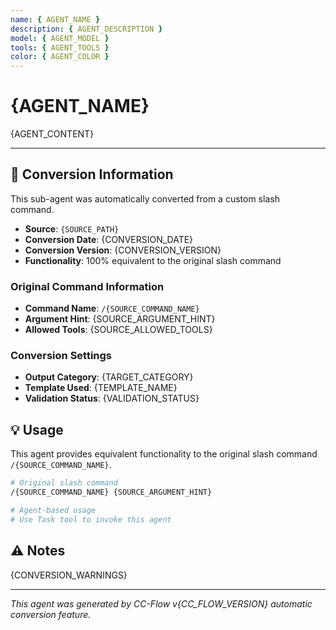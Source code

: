 ```yaml
---
name: { AGENT_NAME }
description: { AGENT_DESCRIPTION }
model: { AGENT_MODEL }
tools: { AGENT_TOOLS }
color: { AGENT_COLOR }
---
```


# {AGENT_NAME}

{AGENT_CONTENT}

---

## 🔄 Conversion Information

This sub-agent was automatically converted from a custom slash command.

- **Source**: `{SOURCE_PATH}`
- **Conversion Date**: {CONVERSION_DATE}
- **Conversion Version**: {CONVERSION_VERSION}
- **Functionality**: 100% equivalent to the original slash command

### Original Command Information

- **Command Name**: `/{SOURCE_COMMAND_NAME}`
- **Argument Hint**: {SOURCE_ARGUMENT_HINT}
- **Allowed Tools**: {SOURCE_ALLOWED_TOOLS}

### Conversion Settings

- **Output Category**: {TARGET_CATEGORY}
- **Template Used**: {TEMPLATE_NAME}
- **Validation Status**: {VALIDATION_STATUS}

## 💡 Usage

This agent provides equivalent functionality to the original slash command `/{SOURCE_COMMAND_NAME}`.

```bash
# Original slash command
/{SOURCE_COMMAND_NAME} {SOURCE_ARGUMENT_HINT}

# Agent-based usage
# Use Task tool to invoke this agent
```

## ⚠️ Notes

{CONVERSION_WARNINGS}

---

_This agent was generated by CC-Flow v{CC_FLOW_VERSION} automatic conversion feature._
